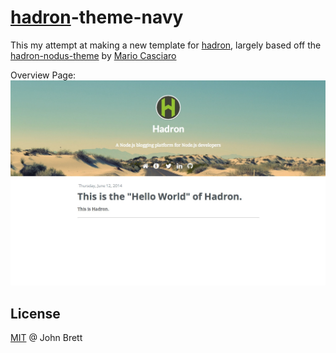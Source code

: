 
# [hadron](https://github.com/hadronjs/hadron)-theme-navy

This my attempt at making a new template for [hadron](https://github.com/hadronjs/hadron),
largely based off the [hadron-nodus-theme](https://github.com/hadronjs/hadron-theme-nodus) by [Mario Casciaro](https://github.com/mariocasciaro)

Overview Page:
![alt tag](https://raw.githubusercontent.com/johnbrett/hadron-theme-navy/master/theme-preview.jpg)

## License

[MIT](http://en.wikipedia.org/wiki/MIT_License) @ John Brett